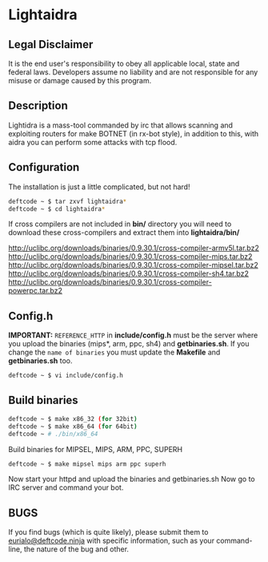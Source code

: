 Lightaidra
==========

Legal Disclaimer
----------------

It is the end user's responsibility to obey all applicable local, state and federal laws. Developers assume 
no liability and are not responsible for any misuse or damage caused by this program.

Description
------------

Lightidra is a mass-tool commanded by irc that allows scanning and exploiting routers 
for make BOTNET (in rx-bot style), in addition to this, with aidra you can perform 
some attacks with tcp flood.

Configuration
-------------

The installation is just a little complicated, but not hard!

```bash
deftcode ~ $ tar zxvf lightaidra*
deftcode ~ $ cd lightaidra*
```

If cross compilers are not included in **bin/** directory you will need
to download these cross-compilers and extract them into **lightaidra/bin/**

<a href="http://uclibc.org/downloads/binaries/0.9.30.1/cross-compiler-armv5l.tar.bz2" title="Cross-Compiler ARMv-4l" target="_blank">http://uclibc.org/downloads/binaries/0.9.30.1/cross-compiler-armv5l.tar.bz2</a>
<a href="http://uclibc.org/downloads/binaries/0.9.30.1/cross-compiler-mips.tar.bz2" title="Cross-Compiler MIPS" target="_blank">http://uclibc.org/downloads/binaries/0.9.30.1/cross-compiler-mips.tar.bz2</a>
<a href="http://uclibc.org/downloads/binaries/0.9.30.1/cross-compiler-mipsel.tar.bz2" title="Cross-Compiler MIPSEL" target="_blank">http://uclibc.org/downloads/binaries/0.9.30.1/cross-compiler-mipsel.tar.bz2</a>
<a href="http://uclibc.org/downloads/binaries/0.9.30.1/cross-compiler-sh4.tar.bz2" title="Cross-Compiler SH4" target="_blank">http://uclibc.org/downloads/binaries/0.9.30.1/cross-compiler-sh4.tar.bz2</a>
<a href="http://uclibc.org/downloads/binaries/0.9.30.1/cross-compiler-powerpc.tar.bz2" title="Cross-Compiler PowerPC" target="_blank">http://uclibc.org/downloads/binaries/0.9.30.1/cross-compiler-powerpc.tar.bz2</a>

Config.h
--------


**IMPORTANT:** `REFERENCE_HTTP` in **include/config.h** must be the server
where you upload the binaries (mips*, arm, ppc, sh4) and **getbinaries.sh**.
If you change the `name of binaries` you must update the **Makefile** and
**getbinaries.sh** too.

```bash
deftcode ~ $ vi include/config.h
```

Build binaries
--------------

```bash
deftcode ~ $ make x86_32 (for 32bit)
deftcode ~ $ make x86_64 (for 64bit)
deftcode ~ # ./bin/x86_64
```

Build binaries for MIPSEL, MIPS, ARM, PPC, SUPERH

```bash
deftcode ~ $ make mipsel mips arm ppc superh
```

Now start your httpd and upload the binaries and getbinaries.sh
Now go to IRC server and command your bot.

BUGS
----

If you find bugs (which is quite likely), please submit them to <eurialo@deftcode.ninja> 
with specific information, such as your command-line, the nature of the bug and other.
